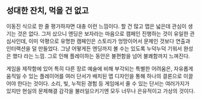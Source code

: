## 성대한 잔치, 먹을 건 없고

이동진 식으로 한 줄 평가하자면 대충 이런 느낌이다. 할 건 많고 맵은 넓은데 관심이 생기는 것은 없다. 그저 샀으니 엔딩은 보자라는 마음으로 캠페인 진행하는 것이 유일한 관심사인데, 이미 악평으로 유명한 캠페인은 스토리가 엉망이어서 문제인 것보다 연출과 인터랙션을 덜 만들었다. 그냥 어떻게든 엔딩까지 볼 수는 있도록 누덕누덕 기워서 완성은 했다 라는 느낌. 그로 인해 플레이하는 동안은 불편함을 넘어 불쾌함까지 느껴진다.

게임을 제작함에 있어 특히 다른 장르 예술에 비해 부각되는 특별한 어려움은, 자유롭게 움직일 수 있는 플레이어를 여러 단서가 배치된 맵 디자인을 통해 하나의 결론으로 이끌어야 한다는 것이다. 소리, 빛, 누적된 경험 등 게임에서 줄 수 있는 단서는 여러가지가 있지만 현실의 문제해결 감각을 불러일으키기엔 모두 너무나 은유적이고 가상의 것이다. 